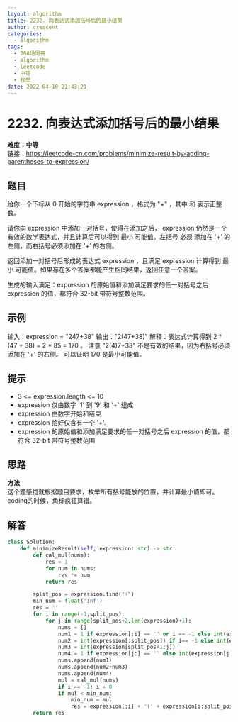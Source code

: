 ```yaml
---
layout: algorithm
title: 2232. 向表达式添加括号后的最小结果
author: crescent
categories:
  - algorithm
tags:
  - 288场周赛
  - algorithm
  - leetcode
  - 中等
  - 枚举
date: 2022-04-10 21:43:21
---
```

# 2232. 向表达式添加括号后的最小结果
**难度：中等**  
链接：https://leetcode-cn.com/problems/minimize-result-by-adding-parentheses-to-expression/
## 题目
给你一个下标从 0 开始的字符串 expression ，格式为 "<num1>+<num2>" ，其中 <num1> 和 <num2> 表示正整数。

请你向 expression 中添加一对括号，使得在添加之后， expression 仍然是一个有效的数学表达式，并且计算后可以得到 最小 可能值。左括号 必须 添加在 '+' 的左侧，而右括号必须添加在 '+' 的右侧。

返回添加一对括号后形成的表达式 expression ，且满足 expression 计算得到 最小 可能值。如果存在多个答案都能产生相同结果，返回任意一个答案。

生成的输入满足：expression 的原始值和添加满足要求的任一对括号之后 expression 的值，都符合 32-bit 带符号整数范围。


## 示例
输入：expression = "247+38"
输出："2(47+38)"
解释：表达式计算得到 2 * (47 + 38) = 2 * 85 = 170 。
注意 "2(4)7+38" 不是有效的结果，因为右括号必须添加在 '+' 的右侧。
可以证明 170 是最小可能值。


## 提示
+ 3 <= expression.length <= 10
+ expression 仅由数字 '1' 到 '9' 和 '+' 组成
+ expression 由数字开始和结束
+ expression 恰好仅含有一个 '+'.
+ expression 的原始值和添加满足要求的任一对括号之后 expression 的值，都符合 32-bit 带符号整数范围

## 思路
**方法**  
这个题感觉就根据题目要求，枚举所有括号能放的位置，并计算最小值即可。coding的时候，角标疯狂算错。

## 解答
``` python
class Solution:
    def minimizeResult(self, expression: str) -> str:
        def cal_mul(nums):
            res = 1
            for num in nums:
                res *= num
            return res

        split_pos = expression.find("+")
        min_num = float('inf')
        res = ''
        for i in range(-1,split_pos):
            for j in range(split_pos+2,len(expression)+1):
                nums = []
                num1 = 1 if expression[:i] == '' or i == -1 else int(expression[:i])
                num2 = int(expression[:split_pos]) if i== -1 else int(expression[i:split_pos])
                num3 = int(expression[split_pos+1:j])
                num4 = 1 if expression[j:] == '' else int(expression[j:])
                nums.append(num1)
                nums.append(num2+num3)
                nums.append(num4)
                mul = cal_mul(nums)
                if i == -1: i = 0
                if mul < min_num:
                    min_num = mul
                    res = expression[:i] + '(' + expression[i:split_pos] + expression[split_pos:j] + ')'+ expression[j:]
        return res
```